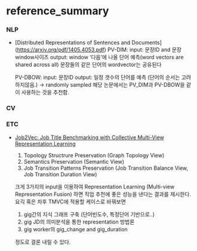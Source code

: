 # reference_summary

### NLP
- [Distributed Representations of Sentences and Documents] (https://arxiv.org/pdf/1405.4053.pdf)
  PV-DIM:
    input: 문장ID and 문장 window사이즈
    output: window ‘다음’에 나올 단어 예측(word vectors are shared across all)
    문장들의 같은 단어의 wordvector는 공유된다

  PV-DBOW:
    input: 문장ID
    output: 일정 갯수의 단어를 예측 (단어의 순서는 고려하지않음.) → randomly sampled
  해당 논문에서는 PV_DIM과 PV-DBOW을 같이 사용하는 것을 추천함.

### CV
### ETC
- [Job2Vec: Job Title Benchmarking with Collective Multi-View Representation Learning](https://arxiv.org/pdf/2009.07429.pdf)
  1. Topology Structrure Preservation (Graph Topology View)
  2. Semantics Preservation (Semantic View)
  3. Job Transition Patterns Preservation (Job Transition Balance View, Job Transition Duration View)

  크게 3가지의 input을 이용하여 Representation Learning (Multi-view Representation Fusion) 하면 직업 추천에 좋은 성능을 낸다는 결과를 제시한다. 요긱 혹은 차후 TMVC에 적용할 케이스로 바꿔보면 

    1. gig간의 지식 그래프 구축 (단어빈도수, 특정단어 기반으로..)
    2. gig JD의 의미분석을 통한 representation 방법론
    3. gig worker의 gig_change and gig_duration

  정도로 결론 내릴 수 있다.
